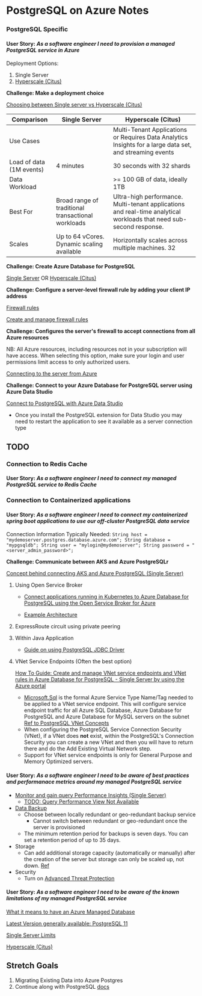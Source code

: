 # PostgreSQL on Azure Notes

### PostgreSQL Specific 

#### User Story: _As a software engineer I need to provision a managed PostgreSQL service in Azure_

Deployment Options: 
1. Single Server 
2. [Hyperscale (Citus)]((https://www.citusdata.com/blog/2019/05/06/introducing-hyperscale-citus-on-azure-database-for-postgres/)) 

**Challenge: Make a deployment choice** 

[Choosing between Single server vs Hyperscale (Citus)](https://docs.microsoft.com/en-us/azure/postgresql/overview)
    
Comparison | Single Server | Hyperscale (Citus)
--- | --- | ---
Use Cases | | Multi-Tenant Applications or Requires Data Analytics Insights for a large data set, and streaming events
Load of data (1M events) | 4 minutes | 30 seconds with 32 shards
Data Workload | | >= 100 GB of data, ideally 1TB 
Best For | Broad range of traditional transactional workloads | Ultra-high performance. Multi-tenant applications and real-time analytical workloads that need sub-second response.
Scales | Up to 64 vCores. Dynamic scaling available | Horizontally scales across multiple machines. 32 


**Challenge: Create Azure Database for PostgreSQL**

[Single Server](https://docs.microsoft.com/en-us/azure/postgresql/quickstart-create-server-database-portal)
 OR [Hyperscale (Citus)](https://docs.microsoft.com/en-us/azure/postgresql/quickstart-create-hyperscale-portal)

**Challenge: Configure a server-level firewall rule by adding your client IP address**

[Firewall rules](https://docs.microsoft.com/en-us/azure/postgresql/concepts-firewall-rules)

[Create and manage firewall rules](https://docs.microsoft.com/en-us/azure/postgresql/howto-manage-firewall-using-portal)

**Challenge: Configures the server's firewall to accept connections from all Azure resources**

NB: All Azure resources, including resources not in your subscription will have access. When selecting this option, make sure your login and user permissions limit access to only authorized users. 

[Connecting to the server from Azure](https://docs.microsoft.com/en-us/azure/postgresql/concepts-firewall-rules#connecting-from-azure)

**Challenge: Connect to your Azure Database for PostgreSQL server  using Azure Data Studio** 

[Connect to PostgreSQL with Azure Data Studio](https://docs.microsoft.com/en-us/sql/azure-data-studio/quickstart-postgres?view=sql-server-2017)
* Once you install the PostgreSQL extension for Data Studio you may need to restart the application to see it available as a server connection type






## TODO 

### Connection to Redis Cache 

#### User Story: _As a software engineer I need to connect my managed PostgreSQL service to Redis Cache_

### Connection to Containerized applications

#### User Story: _As a software engineer I need to connect my containerized spring boot applications to use our off-cluster PostgreSQL data service_

Connection Information Typically Needed:
    ```
    String host = "mydemoserver.postgres.database.azure.com";
    String database = "mypgsqldb";
    String user = "mylogin@mydemoserver";
    String password = "<server_admin_password>";
    ``` 


**Challenge: Communicate between AKS and Azure PostgreSQLr**

[Concept behind connecting AKS and Azure PostgreSQL (Single Server)](https://docs.microsoft.com/en-us/azure/postgresql/concepts-aks)


1. Using Open Service Broker

    *  [Connect applications running in Kubernetes to Azure Database for PostgreSQL using the Open Service Broker for Azure](https://azure.microsoft.com/en-us/resources/videos/postg-osba-vid/)
    
    * [Example Architecture](https://azure.microsoft.com/en-us/solutions/architecture/migrate-existing-applications-with-aks/)

3. ExpressRoute circuit using private peering 

4. Within Java Application 
    *    [Guide on using PostgreSQL JDBC Driver](https://docs.microsoft.com/en-us/azure/postgresql/connect-java) 

5. VNet Service Endpoints (Often the best option)  

    [How To Guide: Create and manage VNet service endpoints and VNet rules in Azure Database for PostgreSQL - Single Server by using the Azure portal](https://docs.microsoft.com/en-us/azure/postgresql/howto-manage-vnet-using-portal)
    * [Microsoft.Sql](https://docs.microsoft.com/en-us/azure/azure-resource-manager/resource-manager-supported-services) is the formal Azure Service Type Name/Tag needed to be applied to a VNet service endpoint. This will configure service endpoint traffic for all Azure SQL Database, Azure Database for PostgreSQL and Azure Database for MySQL servers on the subnet [Ref to PostgreSQL VNet Concepts](https://docs.microsoft.com/en-us/azure/postgresql/concepts-data-access-and-security-vnet)
    * When configuring the PostgreSQL Service Connection Security (VNet), if a VNet does **not** exist, within the PostgreSQL's Connection Security you can create a new VNet and then you will have to return there and do the Add Existing Virtual Network step. 
	* Support for VNet service endpoints is only for General Purpose and Memory Optimized servers.


#### User Story: _As a software engineer I need to be aware of best practices and performanace metrics around my managed PostgreSQL service_

* [Monitor and gain query Performance Insights (Single Server)](https://docs.microsoft.com/en-us/azure/postgresql/tutorial-monitor-and-tune) 
    * [TODO: Query Performance View Not Available](https://docs.microsoft.com/en-us/azure/postgresql/concepts-query-performance-insight)
* [Data Backup](https://docs.microsoft.com/en-us/azure/postgresql/concepts-backup)
    * Choose between locally redundant or geo-redundant backup service
        * Cannot switch between redundant or geo-redundant once the server is provisioned
    * The minimum retention period for backups is seven days. You can set a retention period of up to 35 days.  
* Storage
    * Can add additional storage capacity (automatically or manually) after the creation of the server but storage can only be scaled up, not down. [Ref](https://docs.microsoft.com/en-us/azure/postgresql/concepts-pricing-tiers#storage)
* Security 
    * Turn on [Advanced Threat Protection](https://docs.microsoft.com/en-us/azure/postgresql/concepts-data-access-and-security-threat-protection) 


#### User Story: _As a software engineer I need to be aware of the known limitations of  my managed PostgreSQL service_

[What it means to have an Azure Managed Database](https://azure.microsoft.com/en-us/product-categories/databases/)

[Latest Version generally available: PostgreSQL 11](https://azure.microsoft.com/en-us/updates/postgresql-11-is-now-generally-available-in-azure-database-for-postgresql/)

[Single Server Limits](https://docs.microsoft.com/en-us/azure/postgresql/concepts-limits)

[Hyperscale (Citus)]()


## Stretch Goals 

1. Migrating Existing Data into Azure Postgres 
2. Continue along with PostgreSQL [docs](https://docs.microsoft.com/en-us/azure/postgresql/tutorial-design-database-using-azure-portal)


